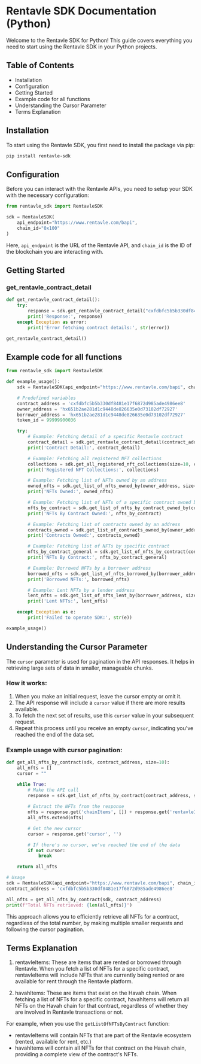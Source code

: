 # Rentavle SDK Documentation (Python)

Welcome to the Rentavle SDK for Python! This guide covers everything you need to start using the Rentavle SDK in your Python projects.

## Table of Contents

- Installation
- Configuration
- Getting Started
- Example code for all functions
- Understanding the Cursor Parameter
- Terms Explanation

## Installation

To start using the Rentavle SDK, you first need to install the package via pip:

```bash
pip install rentavle-sdk
```

## Configuration

Before you can interact with the Rentavle APIs, you need to setup your SDK with the necessary configuration:

```python
from rentavle_sdk import RentavleSDK

sdk = RentavleSDK(
    api_endpoint="https://www.rentavle.com/bapi",
    chain_id="0x100"
)
```

Here, `api_endpoint` is the URL of the Rentavle API, and `chain_id` is the ID of the blockchain you are interacting with.

## Getting Started

### get_rentavle_contract_detail

```python
def get_rentavle_contract_detail():
    try:
        response = sdk.get_rentavle_contract_detail("cxfdbfc5b5b330df8481e17f6872d985ade4986ee8")
        print('Response:', response)
    except Exception as error:
        print('Error fetching contract details:', str(error))

get_rentavle_contract_detail()
```

## Example code for all functions

```python
from rentavle_sdk import RentavleSDK

def example_usage():
    sdk = RentavleSDK(api_endpoint="https://www.rentavle.com/bapi", chain_id="0x100")

    # Predefined variables
    contract_address = 'cxfdbfc5b5b330df8481e17f6872d985ade4986ee8'
    owner_address = 'hx651b2ae281d1c9448de826635e0d73102df72927'
    borrower_address = 'hx651b2ae281d1c9448de826635e0d73102df72927'
    token_id = 99999900036

    try:
        # Example: Fetching detail of a specific Rentavle contract
        contract_detail = sdk.get_rentavle_contract_detail(contract_address)
        print('Contract Detail:', contract_detail)

        # Example: Fetching all registered NFT collections
        collections = sdk.get_all_registered_nft_collections(size=10, cursor="")
        print('Registered NFT Collections:', collections)

        # Example: Fetching list of NFTs owned by an address
        owned_nfts = sdk.get_list_of_nfts_owned_by(owner_address, size=10, cursor="")
        print('NFTs Owned:', owned_nfts)

        # Example: Fetching list of NFTs of a specific contract owned by a particular address
        nfts_by_contract = sdk.get_list_of_nfts_by_contract_owned_by(contract_address, owner_address, size=10, cursor="")
        print('NFTs By Contract Owned:', nfts_by_contract)

        # Example: Fetching list of contracts owned by an address
        contracts_owned = sdk.get_list_of_contracts_owned_by(owner_address, size=10, cursor="")
        print('Contracts Owned:', contracts_owned)

        # Example: Fetching list of NFTs by specific contract
        nfts_by_contract_general = sdk.get_list_of_nfts_by_contract(contract_address, size=10, cursor="")
        print('NFTs By Contract:', nfts_by_contract_general)

        # Example: Borrowed NFTs by a borrower address
        borrowed_nfts = sdk.get_list_of_nfts_borrowed_by(borrower_address, size=10, cursor="")
        print('Borrowed NFTs:', borrowed_nfts)

        # Example: Lent NFTs by a lender address
        lent_nfts = sdk.get_list_of_nfts_lent_by(borrower_address, size=10, cursor="")
        print('Lent NFTs:', lent_nfts)

    except Exception as e:
        print('Failed to operate SDK:', str(e))

example_usage()
```


## Understanding the Cursor Parameter

The `cursor` parameter is used for pagination in the API responses. It helps in retrieving large sets of data in smaller, manageable chunks.

### How it works:

1. When you make an initial request, leave the cursor empty or omit it.
2. The API response will include a `cursor` value if there are more results available.
3. To fetch the next set of results, use this `cursor` value in your subsequent request.
4. Repeat this process until you receive an empty `cursor`, indicating you've reached the end of the data set.

### Example usage with cursor pagination:

```python
def get_all_nfts_by_contract(sdk, contract_address, size=10):
    all_nfts = []
    cursor = ""

    while True:
        # Make the API call
        response = sdk.get_list_of_nfts_by_contract(contract_address, size=size, cursor=cursor)
        
        # Extract the NFTs from the response
        nfts = response.get('chainItems', []) + response.get('rentavleItems', [])
        all_nfts.extend(nfts)

        # Get the new cursor
        cursor = response.get('cursor', '')

        # If there's no cursor, we've reached the end of the data
        if not cursor:
            break

    return all_nfts

# Usage
sdk = RentavleSDK(api_endpoint="https://www.rentavle.com/bapi", chain_id="0x100")
contract_address = 'cxfdbfc5b5b330df8481e17f6872d985ade4986ee8'

all_nfts = get_all_nfts_by_contract(sdk, contract_address)
print(f"Total NFTs retrieved: {len(all_nfts)}")
```
This approach allows you to efficiently retrieve all NFTs for a contract, regardless of the total number, by making multiple smaller requests and following the cursor pagination.

## Terms Explanation

1. rentavleItems: These are items that are rented or borrowed through Rentavle. When you fetch a list of NFTs for a specific contract, rentavleItems will include NFTs that are currently being rented or are available for rent through the Rentavle platform.

2. havahItems: These are items that exist on the Havah chain. When fetching a list of NFTs for a specific contract, havahItems will return all NFTs on the Havah chain for that contract, regardless of whether they are involved in Rentavle transactions or not.

For example, when you use the `getListOfNFTsByContract` function:
- rentavleItems will contain NFTs that are part of the Rentavle ecosystem (rented, available for rent, etc.)
- havahItems will contain all NFTs for that contract on the Havah chain, providing a complete view of the contract's NFTs.
